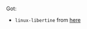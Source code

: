 Got:

* `linux-libertine` from [here](https://sourceforge.net/projects/linuxlibertine/files/linuxlibertine/5.3.0/)

